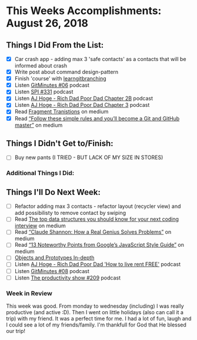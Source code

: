 # This Weeks Accomplishments: August 26, 2018

## Things I Did From the List:

- [x] Car crash app - adding max 3 'safe contacts' as a contacts that will be informed about crash
- [x] Write post about command design-pattern
- [x] Finish 'course' with [learngitbranching](https://learngitbranching.js.org/)
- [x] Listen [GitMinutes #06](http://episodes.gitminutes.com/2013/04/gitminutes-06-roberto-tyley-on.html) podcast
- [x] Listen [SPI #331](https://www.smartpassiveincome.com/podcasts/the-story-you-tell-yourself-with-dr-shannon-irvine/) podcast
- [x] Listen [AJ Hoge - Rich Dad Poor Dad Chapter 2B](https://www.youtube.com/watch?v=R2gx8onYjPI) podcast
- [x] Listen [AJ Hoge - Rich Dad Poor Dad Chapter 3](https://www.youtube.com/watch?v=WOd7tF8jPf0) podcast
- [x] Read [Fragment Tranistions](https://medium.com/google-developers/fragment-transitions-ea2726c3f36f) on medium
- [x] Read [“Follow these simple rules and you’ll become a Git and GitHub master”](https://medium.freecodecamp.org/follow-these-simple-rules-and-youll-become-a-git-and-github-master-e1045057468f) on medium

## Things I Didn't Get to/Finish:

- [ ] Buy new pants (I TRIED - BUT LACK OF MY SIZE IN STORES)

### Additional Things I Did:


## Things I'll Do Next Week:

- [ ] Refactor adding max 3 contacts - refactor layout (recycler view) and add possibilisty to remove contact by swiping
- [ ] Read [The top data structures you should know for your next coding interview](https://medium.freecodecamp.org/the-top-data-structures-you-should-know-for-your-next-coding-interview-36af0831f5e3) on medium
- [ ] Read [“Claude Shannon: How a Real Genius Solves Problems”](https://medium.com/personal-growth/claude-shannon-how-a-real-genius-solves-problems-15b434aeb2b6) on medium
- [ ] Read [“13 Noteworthy Points from Google’s JavaScript Style Guide”](https://medium.freecodecamp.org/google-publishes-a-javascript-style-guide-here-are-some-key-lessons-1810b8ad050b) on medium
- [ ] [Objects and Prototypes In-depth](https://javabrains.thinkific.com/courses/corejs-objectsprototypes)
- [ ] Listen [AJ Hoge - Rich Dad Poor Dad 'How to live rent FREE'](https://www.youtube.com/watch?v=aZgkBMb7hZ8) podcast
- [ ] Listen [GitMinutes #08](http://episodes.gitminutes.com/2013/05/gitminutes-08-drew-neil-on-vim-and.html) podcast
- [ ] Listen [The productivity show #209](http://www.asianefficiency.com/podcast/209-focus-time/) podcast

### Week in Review
This week was good. From monday to wednesday (including) I was really productive (and active :D). Then I went on little holidays (also can call it a trip) with my friend. It was a perfect time for me. I had a lot of fun, laugh and I could see a lot of my friends/family. I'm thankfull for God that He blessed our trip!
